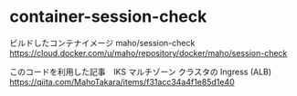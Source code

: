 # container-session-check


ビルドしたコンテナイメージ maho/session-check https://cloud.docker.com/u/maho/repository/docker/maho/session-check

このコードを利用した記事　IKS マルチゾーン クラスタの Ingress (ALB)　https://qiita.com/MahoTakara/items/f31acc34a4f1e85d1e40

